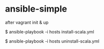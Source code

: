 ansible-simple
==============

after vagrant init & up 


$ ansible-playbook -i hosts install-scala.yml


$ ansible-playbook -i hosts uninstall-scala.yml


